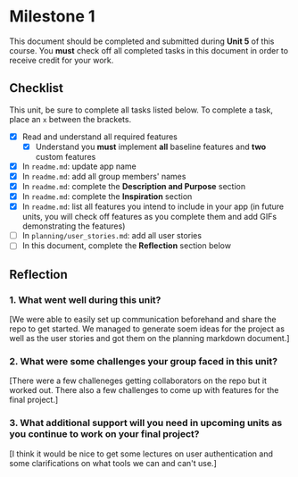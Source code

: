 # Milestone 1

This document should be completed and submitted during **Unit 5** of this course. You **must** check off all completed tasks in this document in order to receive credit for your work.

## Checklist

This unit, be sure to complete all tasks listed below. To complete a task, place an `x` between the brackets.

- [x] Read and understand all required features
  - [x] Understand you **must** implement **all** baseline features and **two** custom features
- [x] In `readme.md`: update app name
- [x] In `readme.md`: add all group members' names
- [x] In `readme.md`: complete the **Description and Purpose** section
- [x] In `readme.md`: complete the **Inspiration** section
- [x] In `readme.md`: list all features you intend to include in your app (in future units, you will check off features as you complete them and add GIFs demonstrating the features)
- [ ] In `planning/user_stories.md`: add all user stories
- [ ] In this document, complete the **Reflection** section below

## Reflection

### 1. What went well during this unit?

[We were able to easily set up communication beforehand and share the repo to get started. We managed to generate soem ideas for the project as well as the user stories and got them on the planning markdown document.]

### 2. What were some challenges your group faced in this unit?

[There were a few challeneges getting collaborators on the repo but it worked out. There also a few challenges to come up with features for the final project.]

### 3. What additional support will you need in upcoming units as you continue to work on your final project?

[I think it would be nice to get some lectures on user authentication and some clarifications on what tools we can and can't use.]
